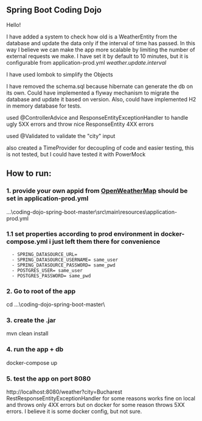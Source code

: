 Spring Boot Coding Dojo
---
Hello!

I have added a system to check how old is a WeatherEntity from the database and update the data only if the interval of time has passed. In this way I believe we can make the app more scalable by limiting the number of external requests we make. I have set it by default to 10 minutes, but it is configurable from application-prod.yml *weather.update.interval*

I have used lombok to simplify the Objects

I have removed the schema.sql because hibernate can generate the db on its own.
Could have implemented a flyway mechanism to migrate the database and update it based on version.
Also, could have implemented H2 in memory database for tests.

used @ControllerAdvice and ResponseEntityExceptionHandler to handle ugly 5XX errors and throw nice ResponseEntity 4XX errors

used @Validated to validate the "city" input

also created a TimeProvider for decoupling of code and easier testing, this is not tested, but I could have tested it with PowerMock

How to run:
---
### 1. provide your own appid from [OpenWeatherMap](https://home.openweathermap.org/api_keys) should be set in application-prod.yml
...\coding-dojo-spring-boot-master\src\main\resources\application-prod.yml


### 1.1 set properties according to prod environment in docker-compose.yml i just left them there for convenience
      - SPRING_DATASOURCE_URL=
      - SPRING_DATASOURCE_USERNAME= same_user
      - SPRING_DATASOURCE_PASSWORD= same_pwd
      - POSTGRES_USER= same_user
      - POSTGRES_PASSWORD= same_pwd

### 2. Go to root of the app
cd ...\coding-dojo-spring-boot-master\
### 3. create the .jar
mvn clean install
### 4. run the app + db
docker-compose up
### 5. test the app on port 8080
http://localhost:8080/weather?city=Bucharest
RestResponseEntityExceptionHandler for some reasons works fine on local and throws only 4XX errors but on docker for some reason throws 5XX errors. I believe it is some docker config, but not sure.